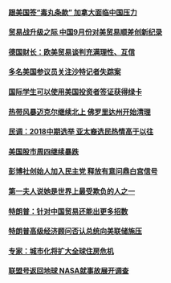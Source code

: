 #### [跟美国签“毒丸条款” 加拿大面临中国压力](../pages/zg_yre_rvq/4610475.md?t=10120634) 

#### [贸易战升级之际 中国9月份对美贸易顺差创新纪录](../pages/zg_yre_rvq/4610476.md?t=10120634) 

#### [德国财长：欧美贸易谈判充满理性、互信](../pages/zg_yre_rvq/4610446.md?t=10120634) 

#### [多名美国参议员关注沙特记者失踪案](../pages/zg_yre_rvq/4610441.md?t=10120634) 

#### [国际学生可以使用美国投资者签证获得绿卡](../pages/zg_yre_rvq/4610415.md?t=10120634) 

#### [热带风暴迈克尔继续北上  佛罗里达州开始清理](../pages/zg_yre_rvq/4610406.md?t=10120634) 

#### [民调：2018中期选举 亚太裔选民热情高于以往](../pages/zg_yre_rvq/4610392.md?t=10120634) 

#### [美国股市周四继续暴跌](../pages/zg_yre_rvq/4609900.md?t=10120634) 

#### [彭博社创始人加入民主党 释放有意问鼎白宫信号](../pages/zg_yre_rvq/4609877.md?t=10120634) 

#### [第一夫人说她是世界上最受欺负的人之一](../pages/zg_yre_rvq/4609819.md?t=10120634) 

#### [特朗普：针对中国贸易还能出更多招数](../pages/zg_yre_rvq/4609739.md?t=10120634) 

#### [特朗普高级经济顾问否认总统向美联储施压](../pages/zg_yre_rvq/4609750.md?t=10120634) 

#### [专家：城市化将扩大全球住房危机](../pages/zg_yre_rvq/4609637.md?t=10120634) 

#### [联盟号返回地球  NASA就事故展开调查](../pages/zg_yre_rvq/4609631.md?t=10120634) 

